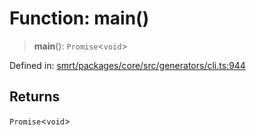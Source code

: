 # Function: main()

> **main**(): `Promise`\<`void`\>

Defined in: [smrt/packages/core/src/generators/cli.ts:944](https://github.com/happyvertical/smrt/blob/71a16025d52b026725fd522a392015e67e1d6489/packages/core/src/generators/cli.ts#L944)

## Returns

`Promise`\<`void`\>
